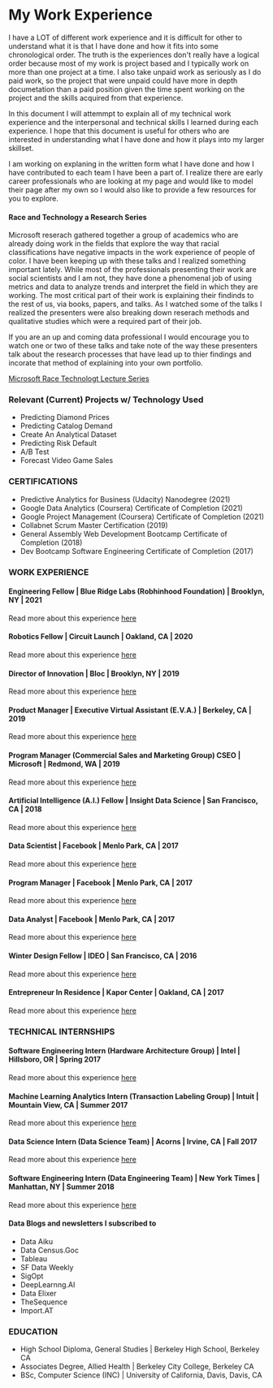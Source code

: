 # My Work Experience
I have a LOT of different work experience and it is difficult for other to understand what it is that I have done and how it fits into some chronological order. The truth is
the experiences don't really have a logical order because most of my work is project based and I typically work on more than one project at a time. I also take unpaid work as 
seriously as I do paid work, so the project that were unpaid could have more in depth documetation than a paid position given the time spent working on the project and the skills acquired
from that experience.

In this document I will attemmpt to explain all of my technical work experience and the interpersonal and technical skills I learned during each experience. I hope that this document
is useful for others who are interested in understanding what I have done and how it plays into my larger skillset.

I am working on explaning in the written form what I have done and how I have contributed to each team I have been a part of. I realize there are early career professionals who are looking at my page and would like to model their page after my own so I would also like to provide a few resources for you to explore. 

#### Race and Technology a Research Series
Microsoft reserach gathered together a group of academics who are already doing work in the fields that explore the way that racial classifications have negative impacts in the work experience of people of color. I have been keeping up with these talks and I realized something important lately. While most of the professionals presenting their work are social scientists and I am not, they have done a phenomenal job of using metrics and data to analyze trends and interpret the field in which they are working. The most critical part of their work is explaining their findinds to the rest of us, via books, papers, and talks. As I watched some of the talks I realized the presenters were also breaking down reserach methods and qualitative studies which were a required part of their job.

If you are an up and coming data professional I would encourage you to watch one or two of these talks and take note of the way these presenters talk about the research processes that have lead up to thier findings and incorate that method of explaining into your own portfolio.

[Microsoft Race Technologt Lecture Series](https://www.microsoft.com/en-us/research/event/race-technology-a-research-lecture-series/videos/)

### Relevant (Current) Projects w/ Technology Used

- Predicting Diamond Prices
- Predicting Catalog Demand
- Create An Analytical Dataset
- Predicting Risk Default
- A/B Test
- Forecast Video Game Sales

### CERTIFICATIONS
- Predictive Analytics for Business (Udacity) 		Nanodegree   	(2021)
- Google Data Analytics (Coursera)  	 	Certificate of Completion   	(2021)
- Google Project Management (Coursera) 	Certificate of Completion   	(2021)
- Collabnet 					Scrum Master Certification  	(2019)
- General Assembly Web Development Bootcamp 	Certificate of Completion   	(2018)
- Dev Bootcamp Software Engineering 		Certificate of Completion   	(2017)
 
### WORK EXPERIENCE
#### Engineering Fellow | Blue Ridge Labs (Robhinhood Foundation) |	Brooklyn, NY 	|		2021

Read more about this experience [here](https://amblount.github.io/unpackingwork/engineeringfellow)

#### Robotics Fellow | Circuit Launch 	|	Oakland, CA 	|		2020

Read more about this experience [here](https://amblount.github.io/unpackingwork/roboticsfellow)

#### Director of Innovation | Bloc | 		Brooklyn, NY 	|		2019

Read more about this experience [here](https://amblount.github.io/unpackingwork/directorofinnovation)

#### Product Manager | Executive Virtual Assistant (E.V.A.) 	|		Berkeley, CA 	|		2019

Read more about this experience [here](https://amblount.github.io/unpackingwork/evapm)
 
#### Program Manager (Commercial Sales and Marketing Group) CSEO | Microsoft 	|		Redmond, WA 	|		2019

Read more about this experience [here](https://amblount.github.io/unpackingwork/microsoftprogrammanager)

#### Artificial Intelligence (A.I.) Fellow | Insight Data Science 	|	San Francisco, CA 	|	2018

Read more about this experience [here](https://amblount.github.io/unpackingwork/insightaifellow)

#### Data Scientist | Facebook 	|		Menlo Park, CA		|	2017

Read more about this experience [here](https://amblount.github.io/unpackingwork/datasciencefacebook)

#### Program Manager | Facebook 	|		Menlo Park, CA |		2017

Read more about this experience [here](https://amblount.github.io/unpackingwork/facebookprogrammanager)

#### Data Analyst | Facebook 	|		Menlo Park, CA |		2017

Read more about this experience [here](https://amblount.github.io/unpackingwork/facebookdataanalyst)

#### Winter Design Fellow | IDEO 		|	San Francisco, CA 	|	2016

Read more about this experience [here](https://amblount.github.io/unpackingwork/winterdesignfellowIDEO)

#### Entrepreneur In Residence | Kapor Center |	Oakland, CA 	|		2017

Read more about this experience [here](https://amblount.github.io/unpackingwork/eirkapor) 

### TECHNICAL INTERNSHIPS

#### Software Engineering Intern (Hardware Architecture Group) |       Intel | Hillsboro, OR | Spring 2017

Read more about this experience [here](https://amblount.github.io/unpackingwork/softwareinternshipintel) 

#### Machine Learning Analytics Intern (Transaction Labeling Group) | Intuit | Mountain View, CA | Summer 2017

Read more about this experience [here](https://amblount.github.io/unpackingwork/intuitanalyticsintern) 

#### Data Science Intern (Data Science Team)        |           Acorns | Irvine, CA | Fall 2017 

Read more about this experience [here](https://amblount.github.io/unpackingwork/datascienceinternacorns) 

#### Software Engineering Intern (Data Engineering Team)   |  New York Times | Manhattan, NY | Summer 2018

Read more about this experience [here](https://amblount.github.io/unpackingwork/nytdataengineeringintern) 

#### Data Blogs and newsletters I subscribed to
    
- Data Aiku
- Data Census.Goc
- Tableau
- SF Data Weekly
- SigOpt
- DeepLearnng.AI
- Data Elixer
- TheSequence
- Import.AT  

### EDUCATION
- High School Diploma, General Studies | Berkeley High School, Berkeley CA
- Associates Degree, Allied Health | Berkeley City College, Berkeley CA
- BSc, Computer Science (INC) | University of California, Davis, Davis, CA
